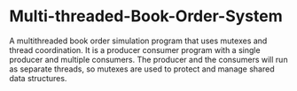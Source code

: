 # Multi-threaded-Book-Order-System

A multithreaded book order simulation program that uses mutexes and thread coordination. It is a producer consumer program with a single producer and multiple consumers. The producer and the consumers will run as separate threads, so mutexes are used to protect and manage shared data structures.
